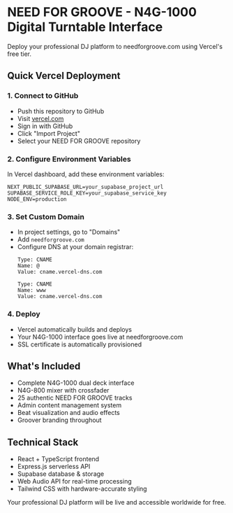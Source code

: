 # NEED FOR GROOVE - N4G-1000 Digital Turntable Interface

Deploy your professional DJ platform to needforgroove.com using Vercel's free tier.

## Quick Vercel Deployment

### 1. Connect to GitHub
- Push this repository to GitHub
- Visit [vercel.com](https://vercel.com)
- Sign in with GitHub
- Click "Import Project"
- Select your NEED FOR GROOVE repository

### 2. Configure Environment Variables
In Vercel dashboard, add these environment variables:
```
NEXT_PUBLIC_SUPABASE_URL=your_supabase_project_url
SUPABASE_SERVICE_ROLE_KEY=your_supabase_service_key
NODE_ENV=production
```

### 3. Set Custom Domain
- In project settings, go to "Domains"
- Add `needforgroove.com`
- Configure DNS at your domain registrar:
  ```
  Type: CNAME
  Name: @
  Value: cname.vercel-dns.com
  
  Type: CNAME
  Name: www
  Value: cname.vercel-dns.com
  ```

### 4. Deploy
- Vercel automatically builds and deploys
- Your N4G-1000 interface goes live at needforgroove.com
- SSL certificate is automatically provisioned

## What's Included
- Complete N4G-1000 dual deck interface
- N4G-800 mixer with crossfader
- 25 authentic NEED FOR GROOVE tracks
- Admin content management system
- Beat visualization and audio effects
- Groover branding throughout

## Technical Stack
- React + TypeScript frontend
- Express.js serverless API
- Supabase database & storage
- Web Audio API for real-time processing
- Tailwind CSS with hardware-accurate styling

Your professional DJ platform will be live and accessible worldwide for free.